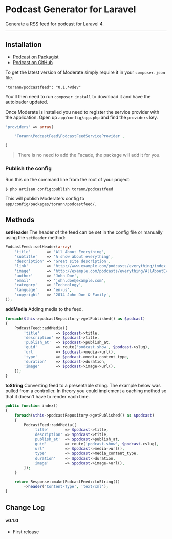 # Podcast Generator for Laravel

Generate a RSS feed for podcast for Laravel 4.

----------

## Installation

- [Podcast on Packagist](https://packagist.org/packages/torann/podcastfeed)
- [Podcast on GitHub](https://github.com/torann/podcastfeed)

To get the latest version of Moderate simply require it in your `composer.json` file.

~~~
"torann/podcastfeed": "0.1.*@dev"
~~~

You'll then need to run `composer install` to download it and have the autoloader updated.

Once Moderate is installed you need to register the service provider with the application. Open up `app/config/app.php` and find the `providers` key.

~~~php
'providers' => array(

    'Torann\PodcastFeed\PodcastFeedServiceProvider',

)
~~~

> There is no need to add the Facade, the package will add it for you.

### Publish the config

Run this on the command line from the root of your project:

~~~
$ php artisan config:publish torann/podcastfeed
~~~

This will publish Moderate's config to `app/config/packages/torann/podcastfeed/`.


## Methods

**setHeader**
The header of the feed can be set in the config file or manually using the `setHeader` method:

```php
PodcastFeed::setHeader(array(
    'title'       => 'All About Everything',
    'subtitle'    => 'A show about everything',
    'description' => 'Great site description',
    'link'        => 'http://www.example.com/podcasts/everything/index.html',
    'image'       => 'http://example.com/podcasts/everything/AllAboutEverything.jpg',
    'author'      => 'John Doe',
    'email'       => 'john.doe@example.com',
    'category'    => 'Technology',
    'language'    => 'en-us',
    'copyright'   => '2014 John Doe & Family',
));
```

**addMedia**
Adding media to the feed.

```php
foreach($this->podcastRepository->getPublished() as $podcast)
{
    PodcastFeed::addMedia([
        'title'       => $podcast->title,
        'description' => $podcast->title,
        'publish_at'  => $podcast->publish_at,
        'guid'        => route('podcast.show', $podcast->slug),
        'url'         => $podcast->media->url(),
        'type'        => $podcast->media_content_type,
        'duration'    => $podcast->duration,
        'image'       => $podcast->image->url(),
    ]);
}
```

**toString**
Converting feed to a presentable string. The example below was pulled from a controller. In theory you could implement a caching method so that it doesn't have to render each time.

```php
public function index()
{
    foreach($this->podcastRepository->getPublished() as $podcast)
    {
        PodcastFeed::addMedia([
            'title'       => $podcast->title,
            'description' => $podcast->title,
            'publish_at'  => $podcast->publish_at,
            'guid'        => route('podcast.show', $podcast->slug),
            'url'         => $podcast->media->url(),
            'type'        => $podcast->media_content_type,
            'duration'    => $podcast->duration,
            'image'       => $podcast->image->url(),
        ]);
    }

    return Response::make(PodcastFeed::toString())
        ->header('Content-Type', 'text/xml');
}
```

## Change Log

#### v0.1.0

- First release
